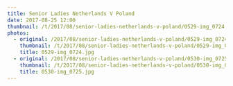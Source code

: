 ```yaml
---
title: Senior Ladies Netherlands V Poland
date: 2017-08-25 12:00
thumbnail: /t/2017/08/senior-ladies-netherlands-v-poland/0529-img_0724.jpg
photos:
  - original: /2017/08/senior-ladies-netherlands-v-poland/0529-img_0724.jpg
    thumbnail: /t/2017/08/senior-ladies-netherlands-v-poland/0529-img_0724.jpg
    title: 0529-img_0724.jpg
  - original: /2017/08/senior-ladies-netherlands-v-poland/0530-img_0725.jpg
    thumbnail: /t/2017/08/senior-ladies-netherlands-v-poland/0530-img_0725.jpg
    title: 0530-img_0725.jpg
---
```

